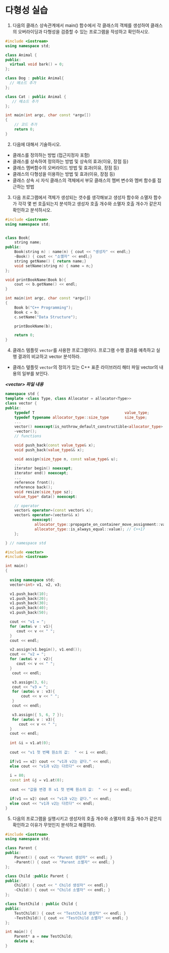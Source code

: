 # 다형성 실습

1. 다음의 클래스 상속관계에서 main() 함수에서 각 클래스의 객체를 생성하여 클래스의 오버라이딩과 다형성을 검증할 수 있는 프로그램을 작성하고 확인하시오.

```c++
#include <iostream>
using namespace std;

class Animal { 
public:
  virtual void bark() = 0;
};

class Dog : public Animal{
  // 메소드 추가
};

class Cat : public Animal {
   // 메소드 추가
};

int main(int argc, char const *argv[])
{
    // 코드 추가
    return 0;
}
```

2. 다음에 대해서 기술하시오.

- 클래스를 정의하는 방법 (접근지정자 포함)
- 클래스를 상속하여 정의하는 방법 및 상속의 효과(이유, 장점 등)
- 클래스 멤버함수의 오버라이드 방법 및 효과(이유, 장점 등)  
- 클래스의 다형성을 이용하는 방법 및 효과(이유, 장점 등)
- 클래스 상속 시 자식 클래스의 객체에서 부모 클래스의 멤버 변수와 멤버 함수를 접근하는 방법 

3. 다음 프로그램에서 객체가 생성되는 갯수를 생각해보고 생성자 함수와 소멸자 함수가 각각 몇 번 호출되는지 분석하고 생성자 호출 개수와 소멸자 호출 개수가 같은지 확인하고 분석하시오.

```c++
#include <iostream>
using namespace std;


class Book{
	string name;
public:
	Book(string n) : name(n) { cout << "생성자" << endl;}
	~Book() { cout << "소멸자" << endl;}
	string getName() { return name;}
	void setName(string n) { name = n;}
};

void printBookName(Book b){
	cout << b.getName() << endl;
}

int main(int argc, char const *argv[])
{
	Book b("C++ Programming");
	Book c = b;
	c.setName("Data Structure");

	printBookName(b);

	return 0;
}
```

4. 클래스 템플릿 ``vector``를 사용한 프로그램이다. 프로그램 수행 결과를 예측하고 실행 결과의 비교하고 vector 분석하라.

* 클래스 텦플릿 ``vector``의 정의가 있는 C++ 표준 라이브러리 해터 파일 vector의 내용의 일부를 보인다.

***\<vector\> 파일 내용***
	
```c++
namespace std {
template <class Type, class Allocator = allocator<Type>>
class vector {
public:
    typedef T                                        value_type;
    typedef typename allocator_type::size_type       size_type;
    ...
    vector() noexcept(is_nothrow_default_constructible<allocator_type>::value);
    ~vector();
    // functions

    void push_back(const value_type& x);
    void push_back(value_type&& x);

    void assign(size_type n, const value_type& u);
    ...
    iterator begin() noexcept;
    iterator end() noexcept;
    ...
    reference front();
    reference back();
    void resize(size_type sz);
    value_type* data() noexcept:

    // operator
    vector& operator=(const vector& x);
    vector& operator=(vector&& x)
            noexcept(
             allocator_type::propagate_on_container_move_assignment::value ||
             allocator_type::is_always_equal::value); // C++17
    };

} // namespace std
``` 

```c++
#include <vector>
#include <iostream>

int main()
{
  
  using namespace std;
  vector<int> v1, v2, v3;

  v1.push_back(10);
  v1.push_back(20);
  v1.push_back(30);
  v1.push_back(40);
  v1.push_back(50);

  cout << "v1 = ";
  for (auto& v : v1){
     cout << v << " ";
  }
  cout << endl;

  v2.assign(v1.begin(), v1.end());
  cout << "v2 = ";
  for (auto& v : v2){
     cout << v << " ";
  }
   cout << endl;

   v3.assign(3, 6);
   cout << "v3 = ";
   for (auto& v : v3){
       cout << v << " ";
   }
   cout << endl;

   v3.assign({ 5, 6, 7 });
   for (auto& v : v3){
      cout << v << " ";
  }
  cout << endl;
  
  int &i = v1.at(0);
  
  cout << "v1 첫 번째 원소의 값:  " << i << endl; 

  if(v1 == v2) cout << "v1과 v2는 같다." << endl;
  else cout << "v1과 v2는 다르다" << endl;
  
  i = 80;
  const int &j = v1.at(0);
  
  cout << "값을 변경 후 v1 첫 번째 원소의 값:  " << j << endl; 

  if(v1 == v2) cout << "v1과 v2는 같다." << endl;
  else cout << "v1과 v2는 다르다" << endl;
}
```

5. 다음의 프로그램을 실행시키고 생성자의 호출 개수와 소멸자의 호출 개수가 같은지 확인하고 이유가 무엇인지 분석하고 해결하라.
	
```c++
#include <iostream>
using namespace std;

class Parent {
public:
	Parent() { cout << "Parent 생성자" << endl; }
	~Parent() { cout << "Parent 소멸자" << endl; }
};

class Child :public Parent {
public:
	Child() { cout << " Child 생성자" << endl;}
	~Child() { cout << "Child 소멸자" << endl; }
};

class TestChild : public Child {
public:
	TestChild() { cout << "TestChild 생성자" << endl; }
	~TestChild() { cout << "TestChild 소멸자" << endl; }
};

int main() {
	Parent* a = new TestChild;
	delete a;
}
```	
	
	
